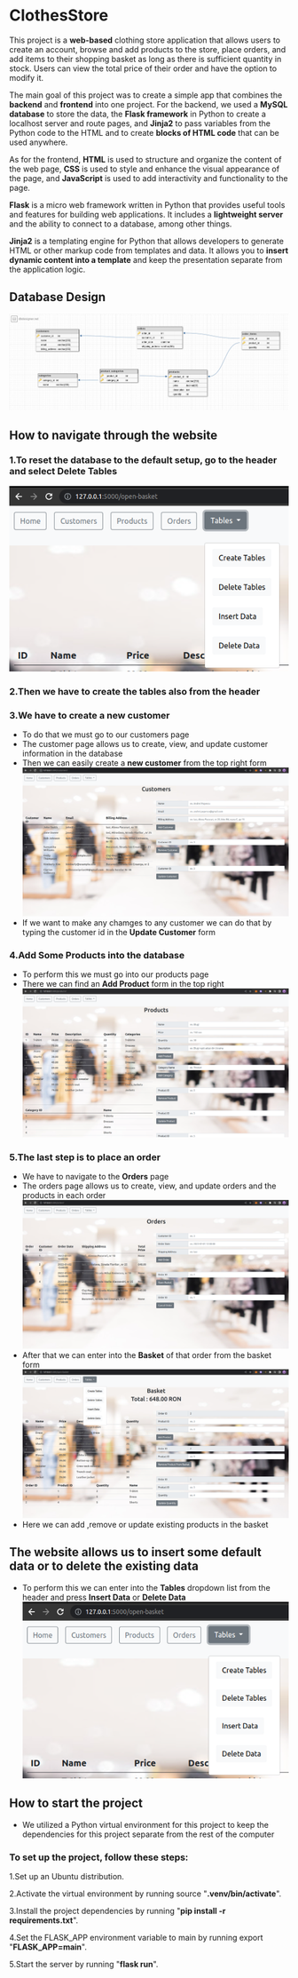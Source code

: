 # ClothesStore

This project is a __web-based__ clothing store application that allows users to create an account, 
browse and add products to the store, place orders, and add items to their shopping basket as long as there is sufficient quantity in stock. 
Users can view the total price of their order and have the option to modify it.

The main goal of this project was to create a simple app that combines the __backend__ and __frontend__ into one project. 
For the backend, we used a __MySQL database__ to store the data, the __Flask framework__ in Python to create a localhost server and route pages, 
and __Jinja2__ to pass variables from the Python code to the HTML and to create __blocks of HTML code__ that can be used anywhere.

As for the frontend, __HTML__ is used to structure and organize the content of the web page, 
__CSS__ is used to style and enhance the visual appearance of the page, 
and __JavaScript__ is used to add interactivity and functionality to the page. 

__Flask__ is a micro web framework written in Python that provides useful tools and features for building web applications. 
It includes a __lightweight server__ and the ability to connect to a database, among other things. 

__Jinja2__ is a templating engine for Python that allows developers to generate HTML or other markup code from templates and data. 
It allows you to __insert dynamic content into a template__ and keep the presentation separate from the application logic.


## Database Design
![Database](https://github.com/GCipry3/ClothesStore/blob/main/docs/database.png)


## How to navigate through the website
### 1.To reset the database to the default setup, go to the header and select __Delete Tables__
![Header](https://github.com/GCipry3/ClothesStore/blob/main/docs/header.png)

### 2.Then we have to create the tables also from the header

### 3.We have to create a new customer
* To do that we must go to our customers page
* The customer page allows us to create, view, and update customer information in the database
* Then we can easily create a __new customer__ from the top right form
![Customers](https://github.com/GCipry3/ClothesStore/blob/main/docs/customers_page.png)
* If we want to make any chamges to any customer we can do that by typing the customer id in the __Update Customer__ form

### 4.Add Some Products into the database
* To perform this we must go into our products page
* There we can find an __Add Product__ form in the top right
![Products](https://github.com/GCipry3/ClothesStore/blob/main/docs/products_page.png)

### 5.The last step is to place an order
* We have to navigate to the __Orders__ page
* The orders page allows us to create, view, and update orders and the products in each order
![Orders](https://github.com/GCipry3/ClothesStore/blob/main/docs/orders_page.png)
* After that we can enter into the __Basket__ of that order from the basket form
![Basket](https://github.com/GCipry3/ClothesStore/blob/main/docs/basket_page.png)
* Here we can add ,remove or update existing products in the basket


## The website allows us to insert some default data or to delete the existing data
* To perform this we can enter into the __Tables__ dropdown list from the header and press __Insert Data__ or __Delete Data__
![Header](https://github.com/GCipry3/ClothesStore/blob/main/docs/header.png)



## How to start the project
* We utilized a Python virtual environment for this project to keep the dependencies for this project separate from the rest of the computer

### __To set up the project, follow these steps:__

1.Set up an Ubuntu distribution.

2.Activate the virtual environment by running source "__.venv/bin/activate__".

3.Install the project dependencies by running "__pip install -r requirements.txt__".

4.Set the FLASK_APP environment variable to main by running export "__FLASK_APP=main__".

5.Start the server by running "__flask run__".
